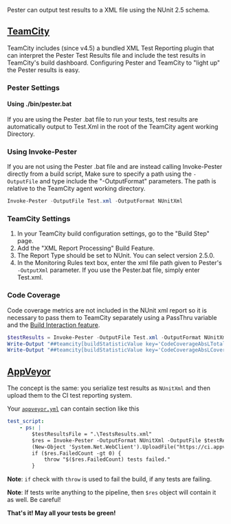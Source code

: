 Pester can output test results to a XML file using the NUnit 2.5 schema. 

[TeamCity](https://www.jetbrains.com/teamcity/)
-------------

TeamCity includes (since v4.5) a bundled XML Test Reporting plugin that can interpret the Pester Test Results file and include the test results in TeamCity's build dashboard. Configuring Pester and TeamCity to "light up" the Pester results is easy.

### Pester Settings

#### Using ./bin/pester.bat
If you are using the Pester .bat file to run your tests, test results are automatically output to Test.Xml in the root of the TeamCity agent working Directory.

### Using Invoke-Pester
If you are not using the Pester .bat file and are instead calling Invoke-Pester directly from a build script, Make sure to specify a path using the `-OutputFile` and type include the "-OutputFormat" parameters. The path is relative to the TeamCity agent working directory.

```powershell
Invoke-Pester -OutputFile Test.xml -OutputFormat NUnitXml
```

### TeamCity Settings

1. In your TeamCity build configuration settings, go to the "Build Step" page.
1. Add the "XML Report Processing" Build Feature.
1. The Report Type should be set to NUnit. You can select version 2.5.0.
1. In the Monitoring Rules text box, enter the xml file path given to Pester's `-OutputXml` parameter. If you use the Pester.bat file, simply enter Test.xml.

### Code Coverage
Code coverage metrics are not included in the NUnit xml report so it is necessary to pass them to TeamCity separately using a PassThru variable and the [Build Interaction feature](https://confluence.jetbrains.com/display/TCD8/Build+Script+Interaction+with+TeamCity#BuildScriptInteractionwithTeamCity-ReportingBuildStatistics).
```powershell
$testResults = Invoke-Pester -OutputFile Test.xml -OutputFormat NUnitXml -CodeCoverage (Get-ChildItem -Path $PSScriptRoot\*.ps1 -Exclude *.Tests.* ).FullName -PassThru
Write-Output "##teamcity[buildStatisticValue key='CodeCoverageAbsLTotal' value='$($testResults.CodeCoverage.NumberOfCommandsAnalyzed)']"
Write-Output "##teamcity[buildStatisticValue key='CodeCoverageAbsLCovered' value='$($testResults.CodeCoverage.NumberOfCommandsExecuted)']"
```


[AppVeyor](appveyor.com)
------------

The concept is the same: you serialize test results as `NUnitXml` and then upload them to the CI test reporting system.

Your [`appveyor.yml`](https://www.appveyor.com/docs/appveyor-yml) can contain section like this

```yaml
test_script:
    - ps: |
        $testResultsFile = ".\TestsResults.xml"
        $res = Invoke-Pester -OutputFormat NUnitXml -OutputFile $testResultsFile -PassThru
        (New-Object 'System.Net.WebClient').UploadFile("https://ci.appveyor.com/api/testresults/nunit/$($env:APPVEYOR_JOB_ID)", (Resolve-Path $testResultsFile))
        if ($res.FailedCount -gt 0) { 
            throw "$($res.FailedCount) tests failed."
        }
```

**Note**: `if` check with `throw` is used to fail the build, if any tests are failing.

**Note**: If tests write anything to the pipeline, then `$res` object will contain it as well.
Be careful!

**That's it! May all your tests be green!**
